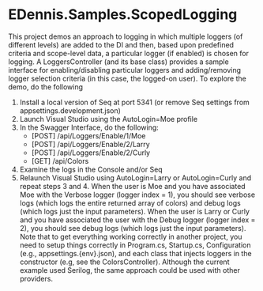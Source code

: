 # EDennis.Samples.ScopedLogging
This project demos an approach to logging in which multiple loggers (of different levels) are added to the DI and then, based upon predefined criteria and scope-level data, a particular logger (if enabled) is chosen for logging.  A LoggersController (and its base class) provides a sample interface for enabling/disabling particular loggers and adding/removing logger selection criteria (in this case, the logged-on user).
To explore the demo, do the following
1. Install a local version of Seq at port 5341 (or remove Seq settings from appsettings.development.json)
2. Launch Visual Studio using the AutoLogin=Moe profile
3. In the Swagger Interface, do the following:
    - [POST] /api/Loggers/Enable/1/Moe
    - [POST] /api/Loggers/Enable/2/Larry
    - [POST] /api/Loggers/Enable/2/Curly
    - [GET]  /api/Colors
4. Examine the logs in the Console and/or Seq
5. Relaunch Visual Studio using AutoLogin=Larry or AutoLogin=Curly and repeat steps 3 and 4.
When the user is Moe and you have associated Moe with the Verbose logger (logger index = 1), you should see verbose logs (which logs the entire returned array of colors) and debug logs (which logs just the input parameters).
When the user is Larry or Curly and you have associated the user with the Debug logger (logger index = 2), you should see debug logs (which logs just the input parameters).
Note that to get everything working correctly in another project, you need to setup things correctly in Program.cs, Startup.cs, Configuration (e.g., appsettings.{env}.json), and each class that injects loggers in the constructor (e.g, see the ColorsController).  Although the current example used Serilog, the same approach could be used with other providers.
